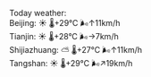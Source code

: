 Today weather:  
Beijing: ☀️ 🌡️+29°C 🌬️↑11km/h  
Tianjin: ☀️ 🌡️+28°C 🌬️→7km/h  
Shijiazhuang: ⛅️  🌡️+27°C 🌬️↑11km/h  
Tangshan: ☀️ 🌡️+29°C 🌬️↗19km/h  
